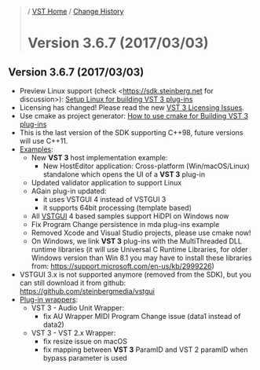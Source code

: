 >/ [VST Home](../) / [Change History](./Index.md)
>
># Version 3.6.7 (2017/03/03)

## Version 3.6.7 (2017/03/03)

- Preview Linux support (check <https://sdk.steinberg.net for discussion>): [Setup Linux for building VST 3 plug-ins](../Getting+Started/How+to+setup+my+system.md)
- Licensing has changed! Please read the new [VST 3 Licensing Issues](../VST+3+Licensing/Index.md).
- Use cmake as project generator: [How to use cmake for Building VST 3 plug-ins](../Tutorials/Using+cmake+for+building+plug-ins.md)
- This is the last version of the SDK supporting C++98, future versions will use C++11.
- [Examples](../What+is+the+VST+3+SDK/Plug-in+Examples.md):
  - New **VST 3** host implementation example:
    - New HostEditor application: Cross-platform (Win/macOS/Linux) standalone which opens the UI of a **VST 3** plug-in
  - Updated validator application to support Linux
  - AGain plug-in updated:
    - it uses VSTGUI 4 instead of VSTGUI 3
    - it supports 64bit processing (template based)
  - All [VSTGUI](../What+is+the+VST+3+SDK/VSTGUI.md) 4 based samples support HiDPI on Windows now
  - Fix Program Change persistence in mda plug-ins example
  - Removed Xcode and Visual Studio projects, please use cmake now!
  - On Windows, we link **VST 3** plug-ins with the MultiThreaded DLL runtime libraries (it will use Universal C Runtime Libraries, for older Windows version than Win 8.1 you may have to install these libraries from: <https://support.microsoft.com/en-us/kb/2999226>)
- VSTGUI 3.x is not supported anymore (removed from the SDK), but you can still download it from github: <https://github.com/steinbergmedia/vstgui>
- [Plug-in wrappers](../What+is+the+VST+3+SDK/Wrappers/index.md):
  - VST 3 - Audio Unit Wrapper:
    - fix AU Wrapper MIDI Program Change issue (data1 instead of data2)
  - VST 3 - VST 2.x Wrapper:
    - fix resize issue on macOS
    - fix mapping between **VST 3** ParamID and VST 2 paramID when bypass parameter is used
